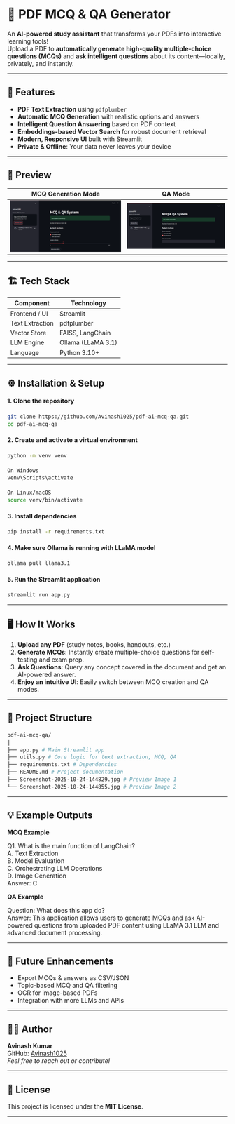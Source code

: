 # 📘 PDF MCQ & QA Generator

An **AI-powered study assistant** that transforms your PDFs into interactive learning tools!  
Upload a PDF to **automatically generate high-quality multiple-choice questions (MCQs)** and **ask intelligent questions** about its content—locally, privately, and instantly.

---

## 🚀 Features

- **PDF Text Extraction** using `pdfplumber`  
- **Automatic MCQ Generation** with realistic options and answers  
- **Intelligent Question Answering** based on PDF context  
- **Embeddings-based Vector Search** for robust document retrieval  
- **Modern, Responsive UI** built with Streamlit  
- **Private & Offline**: Your data never leaves your device

---

## 📸 Preview

| MCQ Generation Mode           | QA Mode                        |
|-------------------------------|--------------------------------|
| ![MCQ UI](MCQ.png) | ![QA UI](QA.png) |

---

## 🏗️ Tech Stack

| Component      | Technology      |
|----------------|----------------|
| Frontend / UI  | Streamlit      |
| Text Extraction| pdfplumber     |
| Vector Store   | FAISS, LangChain|
| LLM Engine     | Ollama (LLaMA 3.1) |
| Language       | Python 3.10+   |

---

## ⚙️ Installation & Setup

#### 1. Clone the repository

```bash
git clone https://github.com/Avinash1025/pdf-ai-mcq-qa.git
cd pdf-ai-mcq-qa
```

#### 2. Create and activate a virtual environment

```bash
python -m venv venv

On Windows
venv\Scripts\activate

On Linux/macOS
source venv/bin/activate
```

#### 3. Install dependencies

```bash
pip install -r requirements.txt
```

#### 4. Make sure Ollama is running with LLaMA model

```bash
ollama pull llama3.1
```

#### 5. Run the Streamlit application

```bash
streamlit run app.py
```

---


## 🖥️ How It Works

1. **Upload any PDF** (study notes, books, handouts, etc.)
2. **Generate MCQs**: Instantly create multiple-choice questions for self-testing and exam prep.
3. **Ask Questions**: Query any concept covered in the document and get an AI-powered answer.  
4. **Enjoy an intuitive UI**: Easily switch between MCQ creation and QA modes.

---

## 🧩 Project Structure

```bash
pdf-ai-mcq-qa/
│
├── app.py # Main Streamlit app
├── utils.py # Core logic for text extraction, MCQ, QA
├── requirements.txt # Dependencies
├── README.md # Project documentation
├── Screenshot-2025-10-24-144829.jpg # Preview Image 1
└── Screenshot-2025-10-24-144855.jpg # Preview Image 2
```

---

## 💡 Example Outputs

**MCQ Example**


Q1. What is the main function of LangChain?\
A. Text Extraction\
B. Model Evaluation\
C. Orchestrating LLM Operations\
D. Image Generation\
Answer: C



**QA Example** 


Question: What does this app do?  
Answer: This application allows users to generate MCQs and ask AI-powered questions from uploaded PDF content using LLaMA 3.1 LLM and advanced document processing.


---

## 🧠 Future Enhancements

- Export MCQs & answers as CSV/JSON
- Topic-based MCQ and QA filtering
- OCR for image-based PDFs
- Integration with more LLMs and APIs

---

## 👨‍💻 Author

**Avinash Kumar**  
GitHub: [Avinash1025](https://github.com/Avinash1025)  
*Feel free to reach out or contribute!*

---

## 🪪 License

This project is licensed under the **MIT License**.

---
